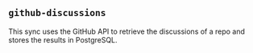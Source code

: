 ## `github-discussions`

This sync uses the GitHub API to retrieve the discussions of a repo and stores the results in PostgreSQL.
